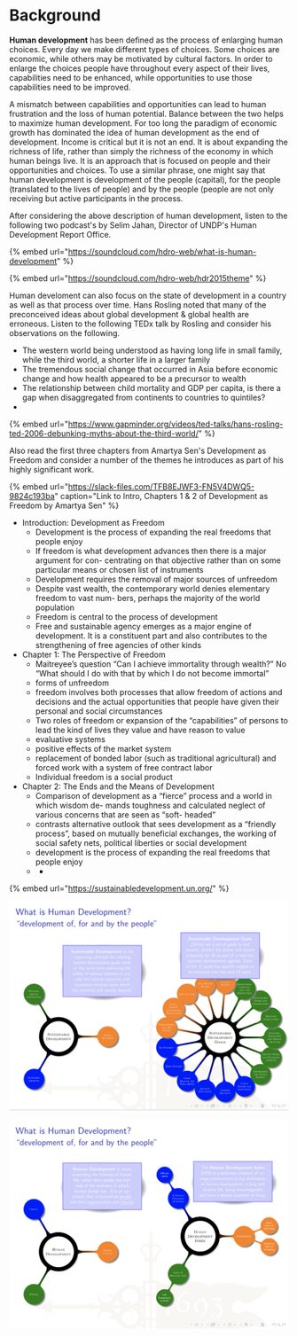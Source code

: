 # Background

**Human development** has been defined as the process of enlarging human choices. Every day we make different types of choices. Some choices are economic, while others may be motivated by cultural factors. In order to enlarge the choices people have throughout every aspect of their lives, capabilities need to be enhanced, while opportunities to use those capabilities need to be improved.

A mismatch between capabilities and opportunities can lead to human frustration and the loss of human potential. Balance between the two helps to maximize human development. For too long the paradigm of economic growth has dominated the idea of human development as the end of development. Income is critical but it is not an end. It is about expanding the richness of life, rather than simply the richness of the economy in which human beings live. It is an approach that is focused on people and their opportunities and choices. To use a similar phrase, one might say that human development is development of the people \(capital\), for the people \(translated to the lives of people\) and by the people \(people are not only receiving but active participants in the process.

After considering the above description of human development, listen to the following two podcast's by Selim Jahan, Director of UNDP's Human Development Report Office.

{% embed url="https://soundcloud.com/hdro-web/what-is-human-development" %}

{% embed url="https://soundcloud.com/hdro-web/hdr2015theme" %}

Human develoment can also focus on the state of development in a country as well as that process over time.  Hans Rosling noted that many of the preconceived ideas about global development & global health are erroneous.  Listen to the following TEDx talk by Rosling and consider his observations on the following.

* The western world being understood as having long life in small family, while the third world, a shorter life in a larger family
* The tremendous social change that occurred in Asia before economic change and how health appeared to be a precursor to wealth
* The relationship between child mortality and GDP per capita, is there a gap when disaggregated from continents to countries to quintiles?
* 
{% embed url="https://www.gapminder.org/videos/ted-talks/hans-rosling-ted-2006-debunking-myths-about-the-third-world/" %}

Also read the first three chapters from Amartya Sen's Development as Freedom and consider a number of the themes he introduces as part of his highly significant work.

{% embed url="https://slack-files.com/TFB8EJWF3-FN5V4DWQ5-9824c193ba" caption="Link to Intro, Chapters 1 & 2 of Development as Freedom by Amartya Sen" %}

* Introduction: Development as Freedom
  * Development is the process of expanding the real freedoms that people enjoy
  * If freedom is what development advances then there is a major argument for con- centrating on that objective rather than on some particular means or chosen list of instruments
  * Development requires the removal of major sources of unfreedom
  * Despite vast wealth, the contemporary world denies elementary freedom to vast num- bers, perhaps the majority of the world population
  * Freedom is central to the process of development
  * Free and sustainable agency emerges as a major engine of development. It is a constituent part and also contributes to the strengthening of free agencies of other kinds
* Chapter 1: The Perspective of Freedom
  * Maitreyee’s question “Can I achieve immortality through wealth?” No “What should I do with that by which I do not become immortal”
  * forms of unfreedom
  * freedom involves both processes that allow freedom of actions and decisions and the actual opportunities that people have given their personal and social circumstances
  * Two roles of freedom or expansion of the “capabilities” of persons to lead the kind of lives they value and have reason to value
  * evaluative systems
  * positive effects of the market system
  * replacement of bonded labor \(such as traditional agricultural\) and forced work with a system of free contract labor
  * Individual freedom is a social product
* Chapter 2: The Ends and the Means of Development
  * Comparison of development as a “fierce” process and a world in which wisdom de- mands toughness and calculated neglect of various concerns that are seen as “soft- headed”
  * contrasts alternative outlook that sees development as a “friendly process”, based on mutually beneficial exchanges, the working of social safety nets, political liberties or social development
  * development is the process of expanding the real freedoms that people enjoy
  * * 









{% embed url="https://sustainabledevelopment.un.org/" %}









![](../.gitbook/assets/screen-shot-2019-09-09-at-3.13.52-pm.png)

![](../.gitbook/assets/screen-shot-2019-09-09-at-3.12.05-pm.png)

